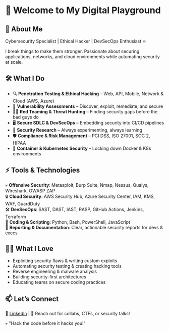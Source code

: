 # 🚀 Welcome to My Digital Playground

## 👾 About Me

Cybersecurity Specialist | Ethical Hacker | DevSecOps Enthusiast 🔥

I break things to make them stronger. Passionate about securing applications, networks, and cloud environments while automating security at scale.

## 🛠️ What I Do

- 🔍 **Penetration Testing & Ethical Hacking** – Web, API, Mobile, Network & Cloud (AWS, Azure)
- 🎯 **Vulnerability Assessments** – Discover, exploit, remediate, and secure
- 🏴‍☠️ **Red Teaming & Threat Hunting** – Finding security gaps before the bad guys do
- 🖥️ **Secure SDLC & DevSecOps** – Embedding security into CI/CD pipelines
- 🔬 **Security Research** – Always experimenting, always learning
- 🛡️ **Compliance & Risk Management** – PCI DSS, ISO 27001, SOC 2, HIPAA
- 🐳 **Container & Kubernetes Security** – Locking down Docker & K8s environments

## ⚡ Tools & Technologies

💀 **Offensive Security**: Metasploit, Burp Suite, Nmap, Nessus, Qualys, Wireshark, OWASP ZAP  
🔒 **Cloud Security**: AWS Security Hub, Azure Security Center, IAM, KMS, WAF, GuardDuty  
🛠️ **DevSecOps**: SAST, DAST, IAST, RASP, GitHub Actions, Jenkins, Terraform  
🐍 **Coding & Scripting**: Python, Bash, PowerShell, JavaScript  
📜 **Reporting & Documentation**: Clear, actionable security reports for devs & execs  

## 🕵️‍♂️ What I Love

- Exploiting security flaws & writing custom exploits
- Automating security testing & creating hacking tools
- Reverse engineering & malware analysis
- Building security-first architectures
- Educating teams on secure coding practices

## 📫 Let’s Connect

🔗 [LinkedIn](https://www.linkedin.com/in/sathvika-sai/) | 📨 Reach out for collabs, CTFs, or security talks!

💀 "Hack the code before it hacks you!"

<!-- 🌐 [Website](#)  -->
